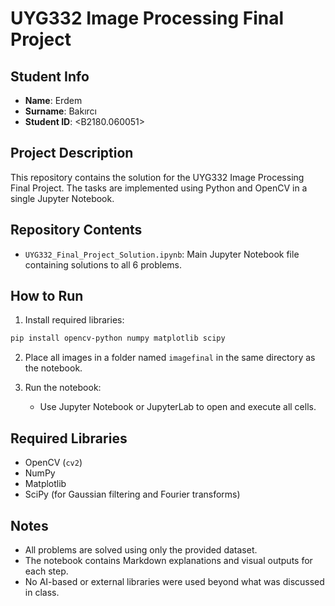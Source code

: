 # UYG332 Image Processing Final Project

## Student Info
- **Name**: Erdem
- **Surname**: Bakırcı
- **Student ID**: <B2180.060051>

## Project Description
This repository contains the solution for the UYG332 Image Processing Final Project. The tasks are implemented using Python and OpenCV in a single Jupyter Notebook.

## Repository Contents
- `UYG332_Final_Project_Solution.ipynb`: Main Jupyter Notebook file containing solutions to all 6 problems.

## How to Run
1. Install required libraries:
```bash
pip install opencv-python numpy matplotlib scipy
```

2. Place all images in a folder named `imagefinal` in the same directory as the notebook.

3. Run the notebook:
   - Use Jupyter Notebook or JupyterLab to open and execute all cells.

## Required Libraries
- OpenCV (`cv2`)
- NumPy
- Matplotlib
- SciPy (for Gaussian filtering and Fourier transforms)

## Notes
- All problems are solved using only the provided dataset.
- The notebook contains Markdown explanations and visual outputs for each step.
- No AI-based or external libraries were used beyond what was discussed in class.
